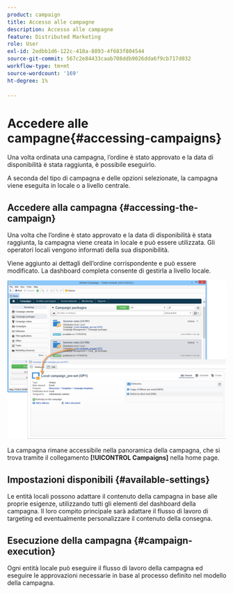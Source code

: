 ```yaml
---
product: campaign
title: Accesso alle campagne
description: Accesso alle campagne
feature: Distributed Marketing
role: User
exl-id: 2edbb1d6-122c-418a-8893-4f683f804544
source-git-commit: 567c2e84433caab708ddb9026dda6f9cb717d032
workflow-type: tm+mt
source-wordcount: '169'
ht-degree: 1%

---
```


# Accedere alle campagne{#accessing-campaigns}



Una volta ordinata una campagna, l’ordine è stato approvato e la data di disponibilità è stata raggiunta, è possibile eseguirlo.

A seconda del tipo di campagna e delle opzioni selezionate, la campagna viene eseguita in locale o a livello centrale.

## Accedere alla campagna {#accessing-the-campaign}

Una volta che l’ordine è stato approvato e la data di disponibilità è stata raggiunta, la campagna viene creata in locale e può essere utilizzata. Gli operatori locali vengono informati della sua disponibilità.

Viene aggiunto ai dettagli dell’ordine corrispondente e può essere modificato. La dashboard completa consente di gestirla a livello locale.

![](assets/mkg_dist_local_op_edit_new_op1.png)

La campagna rimane accessibile nella panoramica della campagna, che si trova tramite il collegamento **[!UICONTROL Campaigns]** nella home page.

## Impostazioni disponibili {#available-settings}

Le entità locali possono adattare il contenuto della campagna in base alle proprie esigenze, utilizzando tutti gli elementi del dashboard della campagna. Il loro compito principale sarà adattare il flusso di lavoro di targeting ed eventualmente personalizzare il contenuto della consegna.

## Esecuzione della campagna {#campaign-execution}

Ogni entità locale può eseguire il flusso di lavoro della campagna ed eseguire le approvazioni necessarie in base al processo definito nel modello della campagna.
